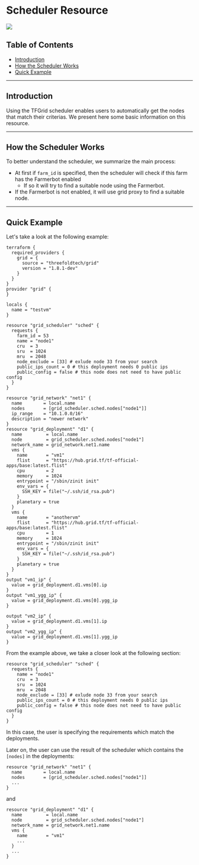 <h1> Scheduler Resource </h1>

![ ](../advanced/img/terraform_.png)

<h2> Table of Contents </h2>

- [Introduction](#introduction)
- [How the Scheduler Works](#how-the-scheduler-works)
- [Quick Example](#quick-example)


***

## Introduction

Using the TFGrid scheduler enables users to automatically get the nodes that match their criterias. We present here some basic information on this resource.

***

## How the Scheduler Works

To better understand the scheduler, we summarize the main process:

- At first if `farm_id` is specified, then the scheduler will check if this farm has the Farmerbot enabled
  - If so it will try to find a suitable node using the Farmerbot.
- If the Farmerbot is not enabled, it will use grid proxy to find a suitable node.

***

## Quick Example 

Let's take a look at the following example:

```
terraform {
  required_providers {
    grid = {
      source = "threefoldtech/grid"
      version = "1.8.1-dev"
    }
  }
}
provider "grid" {
}

locals {
  name = "testvm"
}

resource "grid_scheduler" "sched" {
  requests {
    farm_id = 53
    name = "node1"
    cru  = 3
    sru  = 1024
    mru  = 2048
    node_exclude = [33] # exlude node 33 from your search
    public_ips_count = 0 # this deployment needs 0 public ips
    public_config = false # this node does not need to have public config
  }
}

resource "grid_network" "net1" {
  name        = local.name
  nodes       = [grid_scheduler.sched.nodes["node1"]]
  ip_range    = "10.1.0.0/16"
  description = "newer network"
}
resource "grid_deployment" "d1" {
  name         = local.name
  node         = grid_scheduler.sched.nodes["node1"]
  network_name = grid_network.net1.name
  vms {
    name       = "vm1"
    flist      = "https://hub.grid.tf/tf-official-apps/base:latest.flist"
    cpu        = 2
    memory     = 1024
    entrypoint = "/sbin/zinit init"
    env_vars = {
      SSH_KEY = file("~/.ssh/id_rsa.pub")
    }
    planetary = true
  }
  vms {
    name       = "anothervm"
    flist      = "https://hub.grid.tf/tf-official-apps/base:latest.flist"
    cpu        = 1
    memory     = 1024
    entrypoint = "/sbin/zinit init"
    env_vars = {
      SSH_KEY = file("~/.ssh/id_rsa.pub")
    }
    planetary = true
  }
}
output "vm1_ip" {
  value = grid_deployment.d1.vms[0].ip
}
output "vm1_ygg_ip" {
  value = grid_deployment.d1.vms[0].ygg_ip
}

output "vm2_ip" {
  value = grid_deployment.d1.vms[1].ip
}
output "vm2_ygg_ip" {
  value = grid_deployment.d1.vms[1].ygg_ip
}

```

From the example above, we take a closer look at the following section:

```
resource "grid_scheduler" "sched" {
  requests {
    name = "node1"
    cru  = 3
    sru  = 1024
    mru  = 2048
    node_exclude = [33] # exlude node 33 from your search
    public_ips_count = 0 # this deployment needs 0 public ips
    public_config = false # this node does not need to have public config
  }
}
```

In this case, the user is specifying the requirements which match the deployments. 

Later on, the user can use the result of the scheduler which contains the `[nodes]` in the deployments:

```
resource "grid_network" "net1" {
  name        = local.name
  nodes       = [grid_scheduler.sched.nodes["node1"]]
  ...
}

```

and

```
resource "grid_deployment" "d1" {
  name         = local.name
  node         = grid_scheduler.sched.nodes["node1"]
  network_name = grid_network.net1.name
  vms {
    name       = "vm1"
    ...
  }
  ...
}
```

